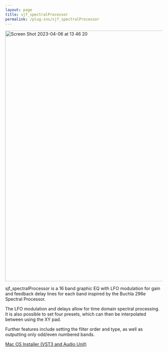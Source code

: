 ```yaml
---
layout: page
title: sjf_spectralProcessor
permalink: /plug-ins/sjf_spectralProcessor
---
```


<img width="800" alt="Screen Shot 2023-04-06 at 13 46 20" src="https://user-images.githubusercontent.com/12850558/230382693-e42f22fa-82cd-414d-ad8a-54456e62c52c.png">
<src="/synthProcessed.mp3">

sjf_spectralProcessor is a 16 band graphic EQ with LFO modulation for gain and feedback delay lines for each band inspired by the Buchla 296e Spectral Processor.

The LFO modulation and delays allow for time domain spectral processing.
It is also possible to set four presets, which can then be interpolated between using the XY pad.

Further features include setting the filter order and type, as well as outputting only odd/even numbered bands.

[Mac OS Installer (VST3 and Audio Unit)](https://drive.google.com/file/d/1VB4b4DgNfR-8-mVQAgCkXsC2QYePTmHK/view?usp=sharing)
